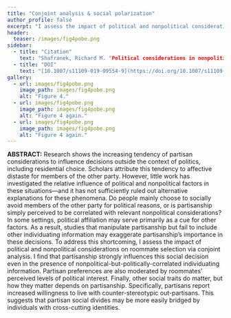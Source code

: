 ```yaml
---
title: "Conjoint analysis & social polarization"
author_profile: false
excerpt: "I assess the impact of political and nonpolitical considerations on social decisions via conjoint analysis."
header:
  teaser: /images/fig4pobe.png
sidebar:
  - title: "Citation"
    text: "Shafranek, Richard M. "Political considerations in nonpolitical decisions: A conjoint analysis of roommate choice." _Political Behavior_ 43, no. 1 (2021): 271-300."
  - title: "DOI"
    text: "[10.1007/s11109-019-09554-9](https://doi.org/10.1007/s11109-019-09554-9)"
gallery:
  - url: images/fig4pobe.png
    image_path: images/fig4pobe.png
    alt: "Figure 4."
  - url: images/fig4pobe.png
    image_path: images/fig4pobe.png
    alt: "Figure 4 again."
  - url: images/fig4pobe.png
    image_path: images/fig4pobe.png
    alt: "Figure 4 again."
---
```


**ABSTRACT:** Research shows the increasing tendency of partisan considerations to influence decisions outside the context of politics, including residential choice. Scholars attribute this tendency to affective distaste for members of the other party. However, little work has investigated the relative influence of political and nonpolitical factors in these situations—and it has not sufficiently ruled out alternative explanations for these phenomena. Do people mainly choose to socially avoid members of the other party for political reasons, or is partisanship simply perceived to be correlated with relevant nonpolitical considerations? In some settings, political affiliation may serve primarily as a cue for other factors. As a result, studies that manipulate partisanship but fail to include other individuating information may exaggerate partisanship’s importance in these decisions. To address this shortcoming, I assess the impact of political and nonpolitical considerations on roommate selection via conjoint analysis. I find that partisanship strongly influences this social decision even in the presence of nonpolitical-but-politically-correlated individuating information. Partisan preferences are also moderated by roommates’ perceived levels of political interest. Finally, other social traits do matter, but how they matter depends on partisanship. Specifically, partisans report increased willingness to live with counter-stereotypic out-partisans. This suggests that partisan social divides may be more easily bridged by individuals with cross-cutting identities.
